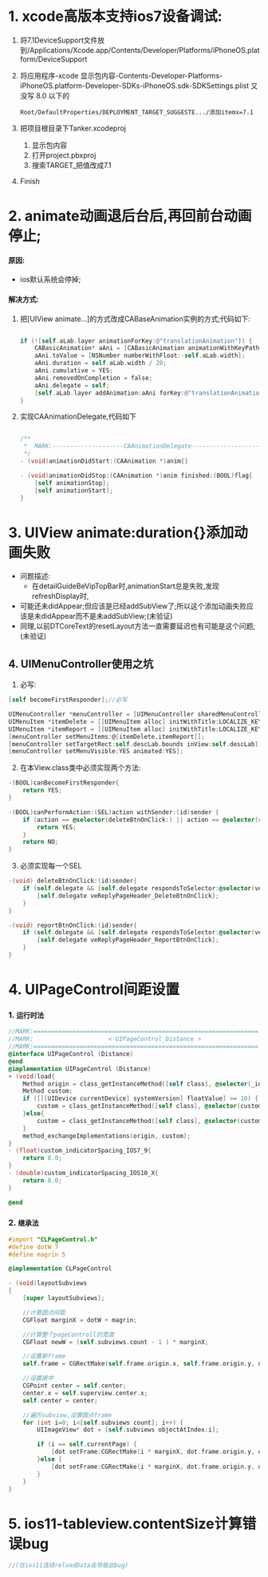 
# 1. xcode高版本支持ios7设备调试:
1.  将7.1DeviceSupport文件放到/Applications/Xcode.app/Contents/Developer/Platforms/iPhoneOS.platform/DeviceSupport
2. 将应用程序-xcode 显示包内容-Contents-Developer-Platforms-iPhoneOS.platform-Developer-SDKs-iPhoneOS.sdk-SDKSettings.plist 又没写 8.0 以下的

	```
	Root/DefaultProperties/DEPLOYMENT_TARGET_SUGGESTE.../添加itemx=7.1
	```

3. 把项目根目录下Tanker.xcodeproj
	1. 显示包内容
	2. 打开project.pbxproj
	3. 搜索TARGET_把值改成7.1

4. Finish


# 2. animate动画退后台后,再回前台动画停止;

#### 原因:
* ios默认系统会停掉;


#### 解决方式:

1. 把[UIView animate...]的方式改成CABaseAnimation实例的方式;代码如下:

	```objective-c

	if (![self.aLab.layer animationForKey:@"translationAnimation"]) {
	    CABasicAnimation* aAni = [CABasicAnimation animationWithKeyPath:@"transform.translation.x"];
	    aAni.toValue = [NSNumber numberWithFloat:-self.aLab.width];
	    aAni.duration = self.aLab.width / 20;
	    aAni.cumulative = YES;
	    aAni.removedOnCompletion = false;
	    aAni.delegate = self;
	    [self.aLab.layer addAnimation:aAni forKey:@"translationAnimation"];
	}

	```

2. 实现CAAnimationDelegate,代码如下

	```objective-c

	/**
	 *  MARK:--------------------CAAnimationDelegate--------------------
	 */
	- (void)animationDidStart:(CAAnimation *)anim{}

	- (void)animationDidStop:(CAAnimation *)anim finished:(BOOL)flag{
	    [self animationStop];
	    [self animationStart];
	}

	```

# 3. UIView animate:duration{}添加动画失败* 问题描述:	* 在detailGuideBeVipTopBar时,animationStart总是失败,发现refreshDisplay时,* 可能还未didAppear;但应该是已经addSubView了;所以这个添加动画失败应该是未didAppear而不是未addSubView;(未验证)* 同理,以前DTCoreText的resetLayout方法一直需要延迟也有可能是这个问题;(未验证)## 4. UIMenuController使用之坑

1. 必写:

```objective-c
[self becomeFirstResponder];//必写

UIMenuController *menuController = [UIMenuController sharedMenuController];
UIMenuItem *itemDelete = [[UIMenuItem alloc] initWithTitle:LOCALIZE_KEY(@"删除") action:@selector(deleteBtnOnClick:)];
UIMenuItem *itemReport = [[UIMenuItem alloc] initWithTitle:LOCALIZE_KEY(@"举报") action:@selector(reportBtnOnClick:)];
[menuController setMenuItems:@[itemDelete,itemReport]];
[menuController setTargetRect:self.descLab.bounds inView:self.descLab];
[menuController setMenuVisible:YES animated:YES];```2. 在本View.class类中必须实现两个方法:

```objective-c
-(BOOL)canBecomeFirstResponder{
    return YES;
}

-(BOOL)canPerformAction:(SEL)action withSender:(id)sender {
    if (action == @selector(deleteBtnOnClick:) || action == @selector(reportBtnOnClick:)){
        return YES;
    }
    return NO;
}
```
3. 必须实现每一个SEL

```objective-c
-(void) deleteBtnOnClick:(id)sender{
    if (self.delegate && [self.delegate respondsToSelector:@selector(veReplyPageHeader_DeleteBtnOnClick)]) {
        [self.delegate veReplyPageHeader_DeleteBtnOnClick];
    }
}

-(void) reportBtnOnClick:(id)sender{
    if (self.delegate && [self.delegate respondsToSelector:@selector(veReplyPageHeader_ReportBtnOnClick)]) {
        [self.delegate veReplyPageHeader_ReportBtnOnClick];
    }
}
```



# 4. UIPageControl间距设置


### 1. `运行时法`

```objective-c
//MARK:===============================================================
//MARK:                     < UIPageControl_Distance >
//MARK:===============================================================
@interface UIPageControl (Distance)
@end
@implementation UIPageControl (Distance)
+ (void)load{
    Method origin = class_getInstanceMethod([self class], @selector(_indicatorSpacing));
    Method custom;
    if ([[[UIDevice currentDevice] systemVersion] floatValue] >= 10) {
        custom = class_getInstanceMethod([self class], @selector(custom_indicatorSpacing_IOS10_X));
    }else{
        custom = class_getInstanceMethod([self class], @selector(custom_indicatorSpacing_IOS7_9));
    }
    method_exchangeImplementations(origin, custom);
}
- (float)custom_indicatorSpacing_IOS7_9{
    return 8.0;
}
- (double)custom_indicatorSpacing_IOS10_X{
    return 8.0;
}

@end
```

### 2. `继承法`

```objective-c
#import "CLPageControl.h"
#define dotW 7
#define magrin 5

@implementation CLPageControl

- (void)layoutSubviews
{
    [super layoutSubviews];

    //计算圆点间距
    CGFloat marginX = dotW + magrin;

    //计算整个pageControll的宽度
    CGFloat newW = (self.subviews.count - 1 ) * marginX;

    //设置新frame
    self.frame = CGRectMake(self.frame.origin.x, self.frame.origin.y, newW, self.frame.size.height);

    //设置居中
    CGPoint center = self.center;
    center.x = self.superview.center.x;
    self.center = center;

    //遍历subview,设置圆点frame
    for (int i=0; i<[self.subviews count]; i++) {
        UIImageView* dot = [self.subviews objectAtIndex:i];

        if (i == self.currentPage) {
            [dot setFrame:CGRectMake(i * marginX, dot.frame.origin.y, dotW, dotW)];
        }else {
            [dot setFrame:CGRectMake(i * marginX, dot.frame.origin.y, dotW, dotW)];
        }
    }
}
```


# 5. ios11-tableview.contentSize计算错误bug

```objective-c
//(在ios11连续reloadData会导致此bug)
```
